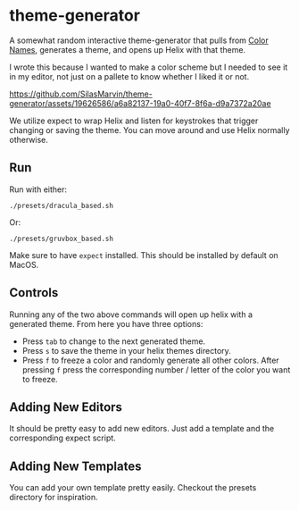 # theme-generator

A somewhat random interactive theme-generator that pulls from [Color Names](https://github.com/meodai/color-names), generates a theme, and opens up Helix with that theme.

I wrote this because I wanted to make a color scheme but I needed to see it in my editor, not just on a pallete to know whether I liked it or not.

https://github.com/SilasMarvin/theme-generator/assets/19626586/a6a82137-19a0-40f7-8f6a-d9a7372a20ae

We utilize expect to wrap Helix and listen for keystrokes that trigger changing or saving the theme. You can move around and use Helix normally otherwise.

## Run

Run with either:
```
./presets/dracula_based.sh
```

Or:
```
./presets/gruvbox_based.sh
```

Make sure to have `expect` installed. This should be installed by default on MacOS.

## Controls

Running any of the two above commands will open up helix with a generated theme. From here you have three options:
- Press `tab` to change to the next generated theme.
- Press `s` to save the theme in your helix themes directory.
- Press `f` to freeze a color and randomly generate all other colors. After pressing `f` press the corresponding number / letter of the color you want to freeze.

## Adding New Editors

It should be pretty easy to add new editors. Just add a template and the corresponding expect script.

## Adding New Templates

You can add your own template pretty easily. Checkout the presets directory for inspiration.
